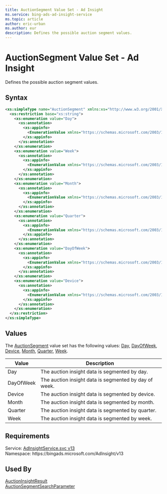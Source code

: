 ```yaml
---
title: AuctionSegment Value Set - Ad Insight
ms.service: bing-ads-ad-insight-service
ms.topic: article
author: eric-urban
ms.author: eur
description: Defines the possible auction segment values.
---
```

# AuctionSegment Value Set - Ad Insight
Defines the possible auction segment values.

## Syntax
```xml
<xs:simpleType name="AuctionSegment" xmlns:xs="http://www.w3.org/2001/XMLSchema">
  <xs:restriction base="xs:string">
    <xs:enumeration value="Day">
      <xs:annotation>
        <xs:appinfo>
          <EnumerationValue xmlns="https://schemas.microsoft.com/2003/10/Serialization/">10</EnumerationValue>
        </xs:appinfo>
      </xs:annotation>
    </xs:enumeration>
    <xs:enumeration value="Week">
      <xs:annotation>
        <xs:appinfo>
          <EnumerationValue xmlns="https://schemas.microsoft.com/2003/10/Serialization/">20</EnumerationValue>
        </xs:appinfo>
      </xs:annotation>
    </xs:enumeration>
    <xs:enumeration value="Month">
      <xs:annotation>
        <xs:appinfo>
          <EnumerationValue xmlns="https://schemas.microsoft.com/2003/10/Serialization/">30</EnumerationValue>
        </xs:appinfo>
      </xs:annotation>
    </xs:enumeration>
    <xs:enumeration value="Quarter">
      <xs:annotation>
        <xs:appinfo>
          <EnumerationValue xmlns="https://schemas.microsoft.com/2003/10/Serialization/">40</EnumerationValue>
        </xs:appinfo>
      </xs:annotation>
    </xs:enumeration>
    <xs:enumeration value="DayOfWeek">
      <xs:annotation>
        <xs:appinfo>
          <EnumerationValue xmlns="https://schemas.microsoft.com/2003/10/Serialization/">60</EnumerationValue>
        </xs:appinfo>
      </xs:annotation>
    </xs:enumeration>
    <xs:enumeration value="Device">
      <xs:annotation>
        <xs:appinfo>
          <EnumerationValue xmlns="https://schemas.microsoft.com/2003/10/Serialization/">70</EnumerationValue>
        </xs:appinfo>
      </xs:annotation>
    </xs:enumeration>
  </xs:restriction>
</xs:simpleType>
```

## <a name="values"></a>Values

The [AuctionSegment](auctionsegment.md) value set has the following values: [Day](#day), [DayOfWeek](#dayofweek), [Device](#device), [Month](#month), [Quarter](#quarter), [Week](#week).

|Value|Description|
|-----------|---------------|
|<a name="day"></a>Day|The auction insight data is segmented by day.|
|<a name="dayofweek"></a>DayOfWeek|The auction insight data is segmented by day of week.|
|<a name="device"></a>Device|The auction insight data is segmented by device.|
|<a name="month"></a>Month|The auction insight data is segmented by month.|
|<a name="quarter"></a>Quarter|The auction insight data is segmented by quarter.|
|<a name="week"></a>Week|The auction insight data is segmented by week.|

## Requirements
Service: [AdInsightService.svc v13](https://adinsight.api.bingads.microsoft.com/Api/Advertiser/AdInsight/v13/AdInsightService.svc)  
Namespace: https\://bingads.microsoft.com/AdInsight/v13  

## Used By
[AuctionInsightResult](auctioninsightresult.md)  
[AuctionSegmentSearchParameter](auctionsegmentsearchparameter.md)  
